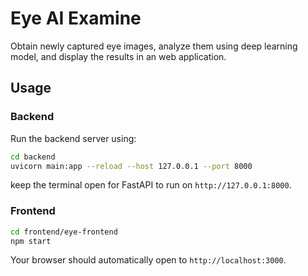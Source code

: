 # Eye AI Examine

Obtain newly captured eye images, analyze them using deep learning model, and display the results in an web application.

## Usage
### Backend

Run the backend server using:

```bash
cd backend
uvicorn main:app --reload --host 127.0.0.1 --port 8000
```

keep the terminal open for FastAPI to run on `http://127.0.0.1:8000`.

### Frontend

```bash
cd frontend/eye-frontend
npm start
```

Your browser should automatically open to `http://localhost:3000`.

